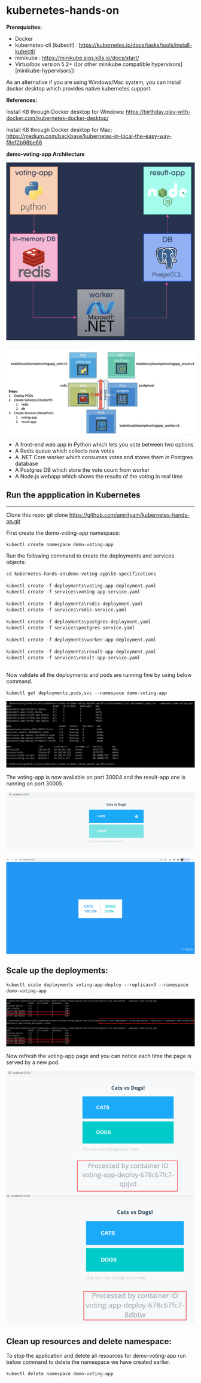 # kubernetes-hands-on

**Prerequisites:**
* Docker
* kubernetes-cli (kubectl) : https://kubernetes.io/docs/tasks/tools/install-kubectl/
* minikube : https://minikube.sigs.k8s.io/docs/start/ 
* Virtualbox version 5.2+ ([or other minikube compatible hypervisors][minikube-hypervisors])

As an alternative if you are using Windows/Mac system, you can install docker desktop which provides native kubernetes support.

**References:**

Install K8 through Docker desktop for Windows: https://birthday.play-with-docker.com/kubernetes-docker-desktop/

Install K8 through Docker desktop for Mac: https://medium.com/backbase/kubernetes-in-local-the-easy-way-f8ef2b98be68


**demo-voting-app Architecture**

![arc_diagram!](/images/voting-app-architecture-diagram.png)


![K8_diagram!](/images/voting-app-pods-services.png)

* A front-end web app in Python which lets you vote between two options
* A Redis queue which collects new votes
* A .NET Core worker which consumes votes and stores them in Postgres database
* A Postgres DB which store the vote count from worker
* A Node.js webapp which shows the results of the voting in real time

## Run the appplication in Kubernetes ##
------------------------------------------
Clone this repo:
git clone https://github.com/amrityam/kubernetes-hands-on.git

First create the demo-voting-app namespace:
```
kubectl create namespace demo-voting-app
```

Run the following command to create the deployments and services objects:
```
cd kubernetes-hands-on\demo-voting-app\k8-specifications

kubectl create -f deployments\voting-app-deployment.yaml
kubectl create -f services\voting-app-service.yaml

kubectl create -f deployments\redis-deployment.yaml
kubectl create -f services\redis-service.yaml

kubectl create -f deployments\postgres-deployment.yaml
kubectl create -f services\postgres-service.yaml

kubectl create -f deployments\worker-app-deployment.yaml

kubectl create -f deployments\result-app-deployment.yaml
kubectl create -f services\result-app-service.yaml


```
Now validate all the deployments and pods are running fine by using below command.
```
kubectl get deployments,pods,svc --namespace demo-voting-app
```
![validate_pods_deployments!](/images/validate_pods_deployments.png)

The voting-app is now available on port 30004 and the result-app one is running on port 30005.


![voting-app!](/images/voting-app.png)

![result-app!](/images/result-app.png)

## Scale up the deployments:
```
kubectl scale deployments voting-app-deploy --replicas=3 --namespace demo-voting-app
```
![scale-up!](/images/scale-up.png)

Now refresh the voting-app page and you can notice each time the page is served by a new pod.

![scale-up-pod1!](/images/scale-up-pod1.png) 
![scale-up-pod2!](/images/scale-up-pod2.png)

## Clean up resources and delete namespace:
To stop the application and delete all resources for demo-voting-app run below command to delete the namespace we have created earlier.

```
kubectl delete namespace demo-voting-app
```
